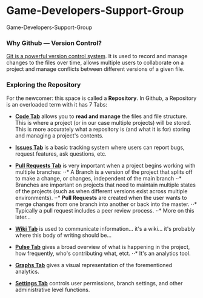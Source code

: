 # Game-Developers-Support-Group
Game-Developers-Support-Group

### Why Github — Version Control?
[Git is a powerful version control system](https://git-scm.com/book/en/v2/Getting-Started-About-Version-Control). It is used to record and manage changes to the files over time, allows multiple users to collaborate on a project and manage conflicts between different versions of a given file.

### Exploring the Repository
For the newcomer: this space is called a **Repository**. In Github, a Repository is an overloaded term with it has 7 Tabs:

* **[Code Tab](https://github.com/Zbeyer/Game-Developers-Support-Group)** allows you to **read and manage** the files and file structure. This is where a project (or in our case multiple projects) will be stored. This is more accurately what a repository is (and what it is for) storing and managing a project's contents.

* **[Issues Tab](https://github.com/Zbeyer/Game-Developers-Support-Group/issues)** is a basic tracking system where users can report bugs, request features, ask questions, etc.

* **[Pull Requests Tab](https://github.com/Zbeyer/Game-Developers-Support-Group/pulls)** is very important when a project begins working with multiple branches:
⋅⋅* A Branch is a version of the project that splits off to make a change, or changes, independent of the main branch
⋅⋅* Branches are important on projects that need to maintain multiple states of the projects (such as when different versions exist across multiple environments).
⋅⋅* **Pull Requests** are created when the user wants to merge changes from one branch into another or back into the master.
⋅⋅* Typically a pull request includes a peer review process.
⋅⋅* More on this later...

* **[Wiki Tab](https://github.com/Zbeyer/Game-Developers-Support-Group/wiki)** is used to communicate information... it's a wiki... it's probably where this body of writing should be...

* **[Pulse Tab](https://github.com/Zbeyer/Game-Developers-Support-Group/pulse)** gives a broad overview of what is happening in the project, how frequently, who's contributing what, etct.
⋅⋅* It's an analytics tool.

* **[Graphs Tab](https://github.com/Zbeyer/Game-Developers-Support-Group/graphs)** gives a visual representation of the forementioned analytics.

* **[Settings Tab](https://github.com/Zbeyer/Game-Developers-Support-Group/settings)** controls user permissions, branch settings, and other administrative level functions.

